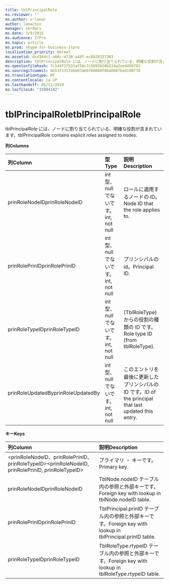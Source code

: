 ```yaml
---
title: tblPrincipalRole
ms.reviewer: ''
ms.author: v-lanac
author: lanachin
manager: serdars
ms.date: 3/9/2015
ms.audience: ITPro
ms.topic: article
ms.prod: skype-for-business-itpro
localization_priority: Normal
ms.assetid: dcd16dc1-a66c-4720-a48f-ec8b28337383
description: tblPrincipalRole には、ノードに割り当てられている、明確な役割が含まれています。
ms.openlocfilehash: 7c144f2f531af58c7c5693b28b224a2ee4456783
ms.sourcegitcommit: bb53f131fabb03a66f0d000f8ba668fbad190778
ms.translationtype: MT
ms.contentlocale: ja-JP
ms.lasthandoff: 05/11/2019
ms.locfileid: "33904182"
---
```

# <a name="tblprincipalrole"></a><span data-ttu-id="63c6b-103">tblPrincipalRole</span><span class="sxs-lookup"><span data-stu-id="63c6b-103">tblPrincipalRole</span></span>
 
<span data-ttu-id="63c6b-104">tblPrincipalRole には、ノードに割り当てられている、明確な役割が含まれています。</span><span class="sxs-lookup"><span data-stu-id="63c6b-104">tblPrincipalRole contains explicit roles assigned to nodes.</span></span>
  
<span data-ttu-id="63c6b-105">**列**</span><span class="sxs-lookup"><span data-stu-id="63c6b-105">**Columns**</span></span>

|<span data-ttu-id="63c6b-106">**列**</span><span class="sxs-lookup"><span data-stu-id="63c6b-106">**Column**</span></span>|<span data-ttu-id="63c6b-107">**型**</span><span class="sxs-lookup"><span data-stu-id="63c6b-107">**Type**</span></span>|<span data-ttu-id="63c6b-108">**説明**</span><span class="sxs-lookup"><span data-stu-id="63c6b-108">**Description**</span></span>|
|:-----|:-----|:-----|
|<span data-ttu-id="63c6b-109">prinRoleNodeID</span><span class="sxs-lookup"><span data-stu-id="63c6b-109">prinRoleNodeID</span></span>  <br/> |<span data-ttu-id="63c6b-110">int 型、null でないです。</span><span class="sxs-lookup"><span data-stu-id="63c6b-110">int, not null</span></span>  <br/> |<span data-ttu-id="63c6b-111">ロールに適用するノードの ID。</span><span class="sxs-lookup"><span data-stu-id="63c6b-111">Node ID that the role applies to.</span></span>  <br/> |
|<span data-ttu-id="63c6b-112">prinRolePrinID</span><span class="sxs-lookup"><span data-stu-id="63c6b-112">prinRolePrinID</span></span>  <br/> |<span data-ttu-id="63c6b-113">int 型、null でないです。</span><span class="sxs-lookup"><span data-stu-id="63c6b-113">int, not null</span></span>  <br/> |<span data-ttu-id="63c6b-114">プリンシパルの id。</span><span class="sxs-lookup"><span data-stu-id="63c6b-114">Principal ID.</span></span>  <br/> |
|<span data-ttu-id="63c6b-115">prinRoleTypeID</span><span class="sxs-lookup"><span data-stu-id="63c6b-115">prinRoleTypeID</span></span>  <br/> |<span data-ttu-id="63c6b-116">int 型、null でないです。</span><span class="sxs-lookup"><span data-stu-id="63c6b-116">int, not null</span></span>  <br/> |<span data-ttu-id="63c6b-117">(TblRoleType) からの役割の種類の ID です。</span><span class="sxs-lookup"><span data-stu-id="63c6b-117">Role type ID (from tblRoleType).</span></span>  <br/> |
|<span data-ttu-id="63c6b-118">prinRoleUpdatedBy</span><span class="sxs-lookup"><span data-stu-id="63c6b-118">prinRoleUpdatedBy</span></span>  <br/> |<span data-ttu-id="63c6b-119">int 型、null でないです。</span><span class="sxs-lookup"><span data-stu-id="63c6b-119">int, not null</span></span>  <br/> |<span data-ttu-id="63c6b-120">このエントリを最後に更新したプリンシパルの ID です。</span><span class="sxs-lookup"><span data-stu-id="63c6b-120">ID of the principal that last updated this entry.</span></span>  <br/> |
   
<span data-ttu-id="63c6b-121">**キー**</span><span class="sxs-lookup"><span data-stu-id="63c6b-121">**Keys**</span></span>

|<span data-ttu-id="63c6b-122">**列**</span><span class="sxs-lookup"><span data-stu-id="63c6b-122">**Column**</span></span>|<span data-ttu-id="63c6b-123">**説明**</span><span class="sxs-lookup"><span data-stu-id="63c6b-123">**Description**</span></span>|
|:-----|:-----|
|<span data-ttu-id="63c6b-124">\<prinRoleNodeID、prinRolePrinID、prinRoleTypeID\></span><span class="sxs-lookup"><span data-stu-id="63c6b-124">\<prinRoleNodeID, prinRolePrinID, prinRoleTypeID\></span></span>  <br/> |<span data-ttu-id="63c6b-125">プライマリ ・ キーです。</span><span class="sxs-lookup"><span data-stu-id="63c6b-125">Primary key.</span></span>  <br/> |
|<span data-ttu-id="63c6b-126">prinRoleNodeID</span><span class="sxs-lookup"><span data-stu-id="63c6b-126">prinRoleNodeID</span></span>  <br/> |<span data-ttu-id="63c6b-127">TblNode.nodeID テーブル内の参照と外部キーです。</span><span class="sxs-lookup"><span data-stu-id="63c6b-127">Foreign key with lookup in tblNode.nodeID table.</span></span>  <br/> |
|<span data-ttu-id="63c6b-128">prinRolePrinID</span><span class="sxs-lookup"><span data-stu-id="63c6b-128">prinRolePrinID</span></span>  <br/> |<span data-ttu-id="63c6b-129">TblPrincipal.prinID テーブル内の参照と外部キーです。</span><span class="sxs-lookup"><span data-stu-id="63c6b-129">Foreign key with lookup in tblPrincipal.prinID table.</span></span>  <br/> |
|<span data-ttu-id="63c6b-130">prinRoleTypeID</span><span class="sxs-lookup"><span data-stu-id="63c6b-130">prinRoleTypeID</span></span>  <br/> |<span data-ttu-id="63c6b-131">TblRoleType.rtypeID テーブル内の参照と外部キーです。</span><span class="sxs-lookup"><span data-stu-id="63c6b-131">Foreign key with lookup in tblRoleType.rtypeID table.</span></span>  <br/> |
   

